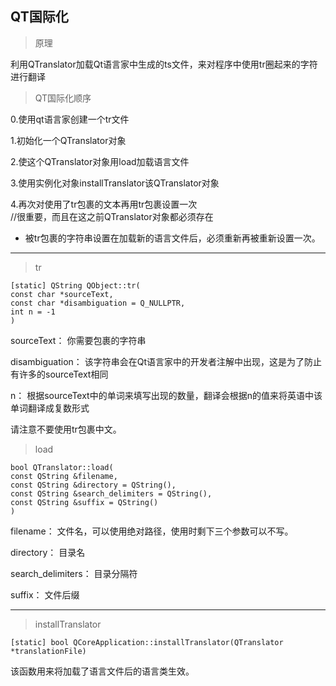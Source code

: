 ## QT国际化

> 原理

利用QTranslator加载Qt语言家中生成的ts文件，来对程序中使用tr圈起来的字符进行翻译  

> QT国际化顺序  

0.使用qt语言家创建一个tr文件

1.初始化一个QTranslator对象  

2.使这个QTranslator对象用load加载语言文件      

3.使用实例化对象installTranslator该QTranslator对象   

4.再次对使用了tr包裹的文本再用tr包裹设置一次  
//很重要，而且在这之前QTranslator对象都必须存在


* 被tr包裹的字符串设置在加载新的语言文件后，必须重新再被重新设置一次。

---

> tr

```
[static] QString QObject::tr(  
const char *sourceText,  
const char *disambiguation = Q_NULLPTR,  
int n = -1  
)
```

sourceText：  你需要包裹的字符串  

disambiguation：  该字符串会在Qt语言家中的开发者注解中出现，这是为了防止有许多的sourceText相同

n： 根据sourceText中的单词来填写出现的数量，翻译会根据n的值来将英语中该单词翻译成复数形式


请注意不要使用tr包裹中文。


> load

```
bool QTranslator::load(  
const QString &filename,  
const QString &directory = QString(),  
const QString &search_delimiters = QString(),  
const QString &suffix = QString()  
)
```

filename： 文件名，可以使用绝对路径，使用时剩下三个参数可以不写。

directory： 目录名

search_delimiters： 目录分隔符

suffix： 文件后缀

---

> installTranslator

```
[static] bool QCoreApplication::installTranslator(QTranslator *translationFile)  
```
该函数用来将加载了语言文件后的语言类生效。

